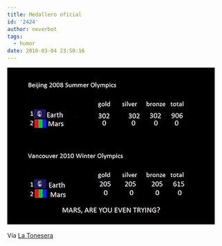 ```yaml
---
title: Medallero oficial
id: '2424'
author: neverbot
tags:
  - humor
date: 2010-03-04 23:50:16
---
```


![201003042349.jpg](./medallero-oficial/201003042349.jpg)

Vía [La Tonesera](http://johntones.tumblr.com/post/423908078/glorioso-quimicefa-lechouchou)